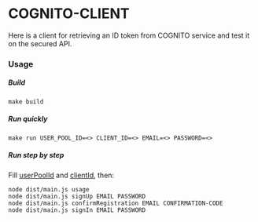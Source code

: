 # COGNITO-CLIENT

Here is a client for retrieving an ID token from COGNITO service and test it on the secured API.

### Usage
##### Build
```
make build
```
##### Run quickly
```
make run USER_POOL_ID=<> CLIENT_ID=<> EMAIL=<> PASSWORD=<>
```
##### Run step by step
Fill [userPoolId](src/main.ts#L7) and [clientId](src/main.ts#L*), then:
```
node dist/main.js usage
node dist/main.js signUp EMAIL PASSWORD
node dist/main.js confirmRegistration EMAIL CONFIRMATION-CODE
node dist/main.js signIn EMAIL PASSWORD
```
